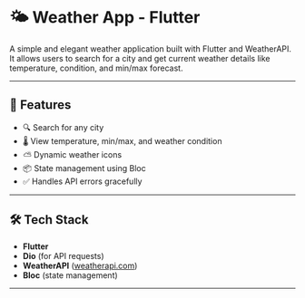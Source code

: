 # 🌤️ Weather App - Flutter

A simple and elegant weather application built with Flutter and WeatherAPI.  
It allows users to search for a city and get current weather details like temperature, condition, and min/max forecast.

---

## 📱 Features

- 🔍 Search for any city
- 🌡️ View temperature, min/max, and weather condition
- ⛅ Dynamic weather icons
- 📦 State management using Bloc
- ✅ Handles API errors gracefully

---

## 🛠️ Tech Stack

- **Flutter**
- **Dio** (for API requests)
- **WeatherAPI** ([weatherapi.com](https://www.weatherapi.com/))
- **Bloc** (state management)

---
